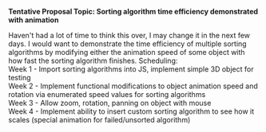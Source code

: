 **Tentative Proposal Topic: Sorting algorithm time efficiency demonstrated with animation**

Haven't had a lot of time to think this over, I may change it in the next few days. I would want to demonstrate the time efficiency of multiple sorting algorithms
by modifying either the animation speed of some object with how fast the sorting algorithm finishes. 
Scheduling:  
Week 1 - Import sorting algorithms into JS, implement simple 3D object for testing  
Week 2 - Implement functional modifications to object animation speed and rotation via enumerated speed values for sorting algorithms  
Week 3 - Allow zoom, rotation, panning on object with mouse  
Week 4 - Implement ability to insert custom sorting algorithm to see how it scales (special animation for failed/unsorted algorithm)  
